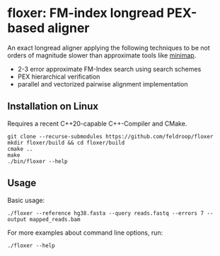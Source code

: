 # floxer: FM-index longread PEX-based aligner 

An exact longread aligner applying the following techniques to be not orders of magnitude slower than approximate tools like [minimap](https://github.com/lh3/minimap2).

* 2-3 error approximate FM-Index search using search schemes
* PEX hierarchical verification
* parallel and vectorized pairwise alignment implementation

## Installation on Linux

Requires a recent C++20-capable C++-Compiler and CMake.

```
git clone --recurse-submodules https://github.com/feldroop/floxer
mkdir floxer/build && cd floxer/build
cmake ..
make
./bin/floxer --help
```

## Usage

Basic usage:
```
./floxer --reference hg38.fasta --query reads.fastq --errors 7 --output mapped_reads.bam
```

For more examples about command line options, run:
```
./floxer --help
```
